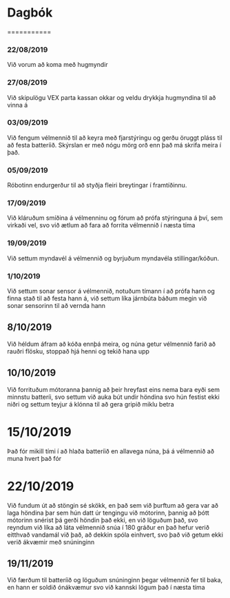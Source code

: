 # Dagbók
===========
### 22/08/2019
Við vorum að koma með hugmyndir

### 27/08/2019
Við skipulögu VEX parta kassan okkar og veldu drykkja hugmyndina til að vinna á

### 03/09/2019
Við fengum vélmennið til að keyra með fjarstýringu og gerðu öruggt pláss til að festa batteríið. 
Skýrslan er með nógu mörg orð enn það má skrifa meira í það.

### 05/09/2019
Róbotinn endurgerður til að styðja fleiri breytingar í framtíðinnu.

### 17/09/2019
Við kláruðum smíðina á vélmenninu og fórum að prófa stýringuna á því, sem virkaði vel, svo við ætlum að fara að forrita vélmennið í næsta tíma

### 19/09/2019
Við settum myndavél á vélmennið og byrjuðum myndavéla stillingar/kóðun.

### 1/10/2019
Við settum sonar sensor á vélmennið, notuðum tímann í að prófa hann og finna stað til að festa hann á, við settum líka járnbúta báðum megin við sonar sensorinn til að vernda hann

## 8/10/2019
Við héldum áfram að kóða ennþá meira, og núna getur vélmennið farið að rauðri flösku, stoppað hjá henni og tekið hana upp

## 10/10/2019
Við forrituðum mótoranna þannig að þeir hreyfast eins nema bara eyði sem minnstu batteríi, svo settum við auka bút undir höndina svo hún festist ekki niðri og settum teyjur á klónna til að gera gripið miklu betra

# 15/10/2019
Það fór mikill tími í að hlaða batteríið en allavega núna, þá á vélmennið að muna hvert það fór

# 22/10/2019
Við fundum út að stöngin sé skökk, en það sem við þurftum að gera var að laga höndina þar sem hún datt úr tengingu við mótorinn, þannig að þótt mótorinn snérist þá gerði höndin það ekki, en við löguðum það, svo reyndum við líka að láta vélmennið snúa í 180 gráður en það hefur verið eitthvað vandamál við það, að dekkin spóla einhvert, svo það við getum ekki verið ákvæmir með snúninginn

## 19/11/2019
Við færðum til batteríið og löguðum snúninginn þegar vélmennið fer til baka, en hann er soldið ónákvæmur svo við kannski lögum það í næsta tíma
